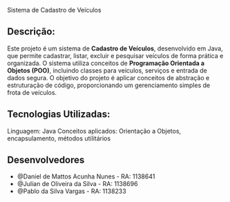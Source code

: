 Sistema de Cadastro de Veículos

## Descrição:
Este projeto é um sistema de **Cadastro de Veículos**, desenvolvido em Java, que permite cadastrar, listar, excluir e pesquisar veículos de forma prática e organizada. O sistema utiliza conceitos de **Programação Orientada a Objetos (POO)**, incluindo classes para veículos, serviços e entrada de dados segura.
O objetivo do projeto é aplicar conceitos de abstração e estruturação de código, proporcionando um gerenciamento simples de frota de veículos.

## Tecnologias Utilizadas:
Linguagem: Java
Conceitos aplicados: Orientação a Objetos, encapsulamento, métodos utilitários

## Desenvolvedores
- @Daniel de Mattos Acunha Nunes - RA: 1138641  
- @Julian de Oliveira da Silva - RA: 1138696  
- @Pablo da Silva Vargas - RA: 1138233  
